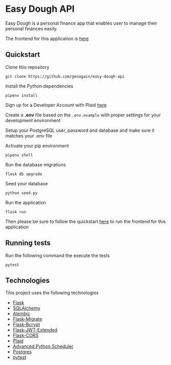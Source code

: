 # Easy Dough API

Easy Dough is a personal finance app that enables user to manage their personal finances easily.

The frontend for this application is [here](https://github.com/genagain/easy-dough-client)

## Quickstart

Clone this repository
```
git clone https://github.com/genagain/easy-dough-api
```

Install the Python dependencies
```
pipenv install
```

Sign up for a Developer Account with Plaid [here](https://dashboard.plaid.com/signup)

Create a **.env** file based on the `.env.example` with proper settings for your development environment

Setup your PostgreSQL user, password and database and make sure it matches your .env file

Activate your pip environment
```
pipenv shell
```

Run the database migrations
```
flask db upgrade
```

Seed your database
```
python seed.py
```

Run the application
```
flask run
```

Then please be sure to follow the quickstart [here](https://github.com/genagain/easy-dough-client) to run the frontend for this application

## Running tests

Run the following command the execute the tests
```
pytest
```

## Technologies

This project uses the following technologies

* [Flask](https://flask.palletsprojects.com/en/1.1.x/)
* [SQLAlchemy](https://www.sqlalchemy.org/)
* [Alembic](https://alembic.sqlalchemy.org/en/latest/)
* [Flask-Migrate](https://flask-migrate.readthedocs.io/en/latest/)
* [Flask-Bcrypt](https://flask-bcrypt.readthedocs.io/en/latest/)
* [Flask-JWT-Extended](https://flask-jwt-extended.readthedocs.io/en/stable/)
* [Flask-CORS](https://flask-cors.readthedocs.io/en/latest/)
* [Plaid](https://plaid.com/)
* [Advanced Python Scheduler](https://apscheduler.readthedocs.io/en/stable/)
* [Postgres](https://www.postgresql.org/)
* [pytest](https://docs.pytest.org/en/stable/)
